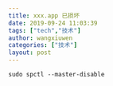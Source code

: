 ```yaml
---
title: xxx.app 已损坏
date: 2019-09-24 11:03:39
tags: ["tech","技术"]
author: wangxiuwen
categories: ["技术"]
layout: post
---
```


```
sudo spctl --master-disable
```